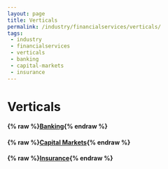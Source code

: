 ```yaml
---
layout: page
title: Verticals
permalink: /industry/financialservices/verticals/
tags:
 - industry
 - financialservices
 - verticals
 - banking
 - capital-markets
 - insurance
---
```


# Verticals

<!-- Not implemented -->
<!-- #### {% raw %}[Financial Services](financial-services){% endraw %} -->

#### {% raw %}[Banking](banking){% endraw %}
#### {% raw %}[Capital Markets](capital-markets){% endraw %}
#### {% raw %}[Insurance](insurance){% endraw %}
